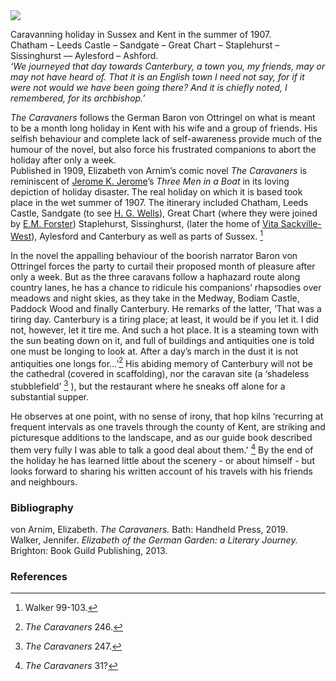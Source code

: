 <html><head></head><body><a href="https://dev.visual-essays.app"><img src="https://dev-visual-essays.netlify.app/images/ve-button.png"/></a> 
<param author="Carolyn Oulton" banner="https://upload.wikimedia.org/wikipedia/commons/4/45/Leeds_Castle_-_side_view.jpg" layout="vtl" title="Elizabeth von Arnim. Pseudonym of Mary Beauchamp (1866-1941)" ve-config=""/>

<param aliases="Chatham" eid="Q729006" ve-entity=""/>
<param aliases="Leeds Castle" eid="Q746876" ve-entity=""/>
<param aliases="Sandgate" eid="Q1000312" ve-entity=""/>
<param aliases="Great Chart" eid="Q5598954" ve-entity=""/>
<param aliases="Staplehurst" eid="Q2041007" ve-entity=""/>
<param aliases="Sissinghurst" eid="Q15063189" ve-entity=""/>
<param aliases="Ashford" eid="Q725261" ve-entity=""/>
<param aliases="Aylesford" eid="Q793057" ve-entity=""/>
<param aliases="Canterbury" eid="Q29303" ve-entity=""/>
<param aliases="Medway" eid="Q797782" ve-entity=""/>
<param aliases="Bodiam Castle" eid="Q639208" ve-entity=""/>
<param aliases="Paddock Wood" eid="Q2152461" ve-entity=""/>

Caravanning holiday in Sussex and Kent in the summer of 1907.   
Chatham – Leeds Castle – Sandgate – Great Chart – Staplehurst – Sissinghurst –– Aylesford – Ashford.   
_‘We journeyed that day towards Canterbury, a town you, my friends, may or may not have heard of. That it is an English town I need not say, for if it were not would we have been going there? And it is chiefly noted, I remembered, for its archbishop.’_
<param center="Q29303" primary="" ve-map="" zoom="10"/>

_The Caravaners_ follows the German Baron von Ottringel on what is meant to be a month long holiday in Kent with his wife and a group of friends. His selfish behaviour and complete lack of self-awareness provide much of the humour of the novel, but also force his frustrated companions to abort the holiday after only a week.   
Published in 1909, Elizabeth von Arnim’s comic novel _The Caravaners_ is reminiscent of [Jerome K. Jerome](/19c/19c-jerome-biography)’s _Three Men in a Boat_ in its loving depiction of holiday disaster. The real holiday on which it is based took place in the wet summer of 1907. The itinerary included Chatham, Leeds Castle, Sandgate (to see [H. G. Wells](20/20c-wellshg-biography)), Great Chart (where they were joined by [E.M. Forster](/20c/20c-forster-em-biography)) Staplehurst, Sissinghurst, (later the home of [Vita Sackville-West](/20c/20c-sackville-west)), Aylesford and Canterbury as well as parts of Sussex. [^ref1] 
<param center="Q729006" primary="" ve-map="" zoom="10"/>
<param center="Q746876" primary="" ve-map="" zoom="10"/>
<param center="Q1000312" primary="" ve-map="" zoom="10"/>
<param center="Q5598954" primary="" ve-map="" zoom="10"/>
<param center="Q2041007" primary="" ve-map="" zoom="10"/>
<param center="Q15063189" primary="" ve-map="" zoom="10"/>
<param center="Q793057" primary="" ve-map="" zoom="10"/>
<param center="Q29303" primary="" ve-map="" zoom="10"/>
<param manifest="https://iiif.juncture-digital.org/wc:Waterfront_Way%2C_Chatham_-_geograph.org.uk_-_1816619.jpg/manifest.json" ve-image-v2/>
<param manifest="https://iiif.juncture-digital.org/wc:Leeds_Castle_%284993235787%29.jpg/manifest.json" ve-image-v2/>
<param manifest="https://iiif.juncture-digital.org/wc:Sandgate_Seafront_towards_Folkestone_-_geograph.org.uk_-_2170817.jpg/manifest.json" ve-image-v2/>
<param manifest="https://iiif.juncture-digital.org/wc:St._Mary%27s_Church%2C_Great_Chart_-_geograph.org.uk_-_2210616.jpg/manifest.json" ve-image-v2/>
<param manifest="https://iiif.juncture-digital.org/wc:Staplehurst_-_geograph.org.uk_-_2209872.jpg/manifest.json" ve-image-v2/>
<param manifest="https://iiif.juncture-digital.org/wc:Sissinghurst_Village.JPG/manifest.json" ve-image-v2/>
<param attribution="High St, Aylesford by N Chadwick, CC BY-SA 2.0, via Wikimedia Commons" label="Aylesford" url="https://commons.wikimedia.org/wiki/File:High_St,_Aylesford_-_geograph.org.uk_-_1839610.jpg" ve-image=""/>

In the novel the appalling behaviour of the boorish narrator Baron von Ottringel forces the party to curtail their proposed month of pleasure after only a week. But as the three caravans follow a haphazard route along country lanes, he has a chance to ridicule his companions’ rhapsodies over meadows and night skies, as they take in the Medway, Bodiam Castle, Paddock Wood and finally Canterbury. He remarks of the latter, ‘That was a tiring day. Canterbury is a tiring place; at least, it would be if you let it. I did not, however, let it tire me. And such a hot place. It is a steaming town with the sun beating down on it, and full of buildings and antiquities one is told one must be longing to look at. After a day’s march in the dust it is not antiquities one longs for…’[^ref2] His abiding memory of Canterbury will not be the cathedral (covered in scaffolding), nor the caravan site (a ‘shadeless stubblefield’ [^ref3] ), but the restaurant where he sneaks off alone for a substantial supper.
<param center="Q797782" primary="" ve-map="" zoom="10"/>
<param center="Q639208" primary="" ve-map="" zoom="10"/>
<param center="Q2152461" primary="" ve-map="" zoom="10"/>
<param center="Q29303" primary="" ve-map="" zoom="10"/>
<param manifest="https://iiif.juncture-digital.org/wc:Short_Reach%2C_River_Medway_-_geograph.org.uk_-_2049690.jpg/manifest.json" ve-image-v2/>
<param manifest="https://iiif.juncture-digital.org/wc:Bodiam-castle-10My8-1197.jpg/manifest.json" ve-image-v2/>
<param manifest="https://iiif.juncture-digital.org/wc:Commercial_Road%2C_Paddock_Wood_-_geograph.org.uk_-_1386356.jpg/manifest.json" ve-image-v2/>
<param manifest="https://iiif.juncture-digital.org/wc:Canterbury_Cathedral_-_Portal_Nave_Cross-spire.jpeg/manifest.json" ve-image-v2/>

He observes at one point, with no sense of irony, that hop kilns ‘recurring at frequent intervals as one travels through the county of Kent, are striking and picturesque additions to the landscape, and as our guide book described them very fully I was able to talk a good deal about them.' [^ref4] By the end of the holiday he has learned little about the scenery - or about himself - but looks forward to sharing his written account of his travels with his friends and neighbours.
<param manifest="https://iiif.juncture-digital.org/wc:Oast_House_at_Kiln_Way%2C_Paddock_Wood%2C_Kent_-_geograph.org.uk_-_322542.jpg/manifest.json" ve-image-v2/>


### Bibliography

von Arnim, Elizabeth. _The Caravaners._ Bath: Handheld Press, 2019.   
Walker, Jennifer. _Elizabeth of the German Garden: a Literary Journey._ Brighton: Book Guild Publishing, 2013.   

### References

[^ref1]: Walker 99-103.
[^ref2]: _The Caravaners_ 246. 
[^ref3]: _The Caravaners_ 247.
[^ref4]: _The Caravaners_ 31?
</body></html>